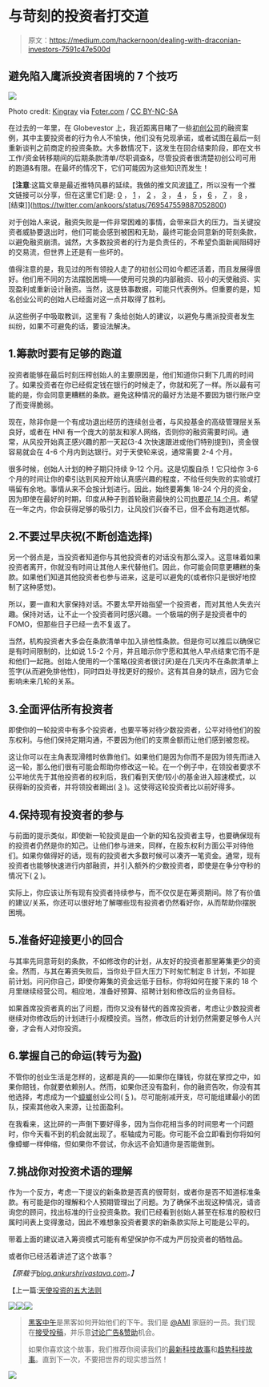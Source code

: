 # 与苛刻的投资者打交道

> 原文：<https://medium.com/hackernoon/dealing-with-draconian-investors-7591c47e500d>

## 避免陷入鹰派投资者困境的 7 个技巧

![](img/c4b21d7c65542eefca134f40bdf19446.png)

Photo credit: [Kingray](https://www.flickr.com/photos/kingray/28501197/) via [Foter.com](http://foter.com/) / [CC BY-NC-SA](http://creativecommons.org/licenses/by-nc-sa/2.0/)

在过去的一年里，在 Globevestor 上，我近距离目睹了一些[初创公司](https://hackernoon.com/tagged/startup)的融资案例，其中主要投资者的行为令人不愉快，他们没有兑现承诺，或者试图在最后一刻重新谈判之前商定的投资条款。大多数情况下，这发生在回合结束阶段，即在文书工作/资金转移期间的后期条款清单/尽职调查&，尽管投资者很清楚初创公司可用的跑道&有限。在最坏的情况下，它们可能因为这些知识而发生！

【**注意**:这篇文章是最近推特风暴的延续。我做的推文风波[错了](/@ryandawidjan/how-to-tweetstorm-3933baa4748#.2wo8vnvro)，所以没有一个推文链接可以分享，但在这里它们是: [0](https://twitter.com/ankoors/status/769546118053171200) ， [1](https://twitter.com/ankoors/status/769546336576372736) ， [2](https://twitter.com/ankoors/status/769546539488403456) ， [3](https://twitter.com/ankoors/status/769546686599458816) ， [4](https://twitter.com/ankoors/status/769546793503817728) ， [5](https://twitter.com/ankoors/status/769546989356912641) ， [6](https://twitter.com/ankoors/status/769547109704007681) ， [7](https://twitter.com/ankoors/status/769547261399498752) ， [8](https://twitter.com/ankoors/status/769547393973022720) ，[结束]](https://twitter.com/ankoors/status/769547559887052800)

对于创始人来说，融资失败是一件非常困难的事情，会带来巨大的压力。当关键投资者威胁要退出时，他们可能会感到被困和无助，最终可能会同意新的苛刻条款，以避免融资崩溃。诚然，大多数投资者的行为是负责任的，不希望负面新闻阻碍好的交易流，但世界上还是有一些坏的。

值得注意的是，我见过的所有领投人走了的初创公司如今都还活着，而且发展得很好。他们用不同的方法摆脱困境——使用可兑换的内部融资、较小的天使融资、实现盈利或重新设计融资。当然，这是轶事数据，可能只代表例外。但重要的是，知名创业公司的创始人已经面对这一点并取得了胜利。

从这些例子中吸取教训，这里有 7 条给创始人的建议，以避免与鹰派投资者发生纠纷，如果不可避免的话，要设法解决。

## 1.筹款时要有足够的跑道

投资者能够在最后时刻压榨创始人的主要原因是，他们知道你只剩下几周的时间了。如果投资者在你已经假定钱在银行的时候走了，你就和死了一样。所以最有可能的是，你会同意更糟糕的条款。避免这种情况的最好方法是不要因为银行账户空了而变得脆弱。

现在，除非你是一个有成功退出经历的连续创业者，与风投基金的高级管理层关系良好，或者在 HNI 有一个庞大的朋友和家人网络，否则你的融资需要时间。通常，从风投开始真正感兴趣的那一天起(3-4 次快速跟进或他们特别提到)，资金很容易就会在 4-6 个月内到达银行。对于天使轮来说，通常需要 2-4 个月。

很多时候，创始人计划的种子期只持续 9-12 个月。这是切腹自杀！它只给你 3-6 个月的时间让你的牵引达到风投开始认真感兴趣的程度，不给任何失败的实验或打嗝留有余地。事情从来不会按计划进行。因此，始终要筹集 18-24 个月的资金，因为即使在最好的时期，印度从种子到首轮融资最快的公司[也要花 14 个月](http://timesofindia.indiatimes.com/tech/tech-news/Indian-startups-among-Asias-fastest-fundraisers/articleshow/46926908.cms)。希望在一年之内，你会获得足够的吸引力，让风投们兴奋不已，但不会有跑道忧郁。

## 2.不要过早庆祝(不断创造选择)

另一个弱点是，当投资者知道你与其他投资者的对话没有那么深入。这意味着如果投资者离开，你就没有时间让其他人来代替他们。因此，你可能会同意更糟糕的条款。如果他们知道其他投资者也参与进来，这是可以避免的(或者你只是很好地控制了这种感觉)。

所以，要一直和大家保持对话。不要太早开始指望一个投资者，而对其他人失去兴趣。保持对话，让不止一个投资者同时感兴趣。一个极端的例子是投资者中的 FOMO，但那些日子已经一去不复返了。

当然，机构投资者大多会在条款清单中加入排他性条款。但是你可以推后以确保它是有时间限制的，比如说 1.5-2 个月，并且暗示你宁愿和其他人早点结束它而不是和他们一起拖。创始人使用的一个策略(投资者很讨厌)是在几天内不在条款清单上签字(从而避免排他性)，同时四处寻找更好的报价。这有其自身的缺点，因为它会影响未来几轮的关系。

## 3.全面评估所有投资者

即使你的一轮投资中有多个投资者，也要平等对待少数投资者，公平对待他们的股东权利。与他们保持定期沟通，不要因为他们的支票金额而让他们感到被忽视。

这让你可以在主角表现滑稽时依靠他们。如果他们是因为你而不是因为领先而进入这一轮，那么他们很有可能会帮助你修改这一轮。在一个例子中，在领投者要求不公平地优先于其他投资者的权利后，我们看到天使/较小的基金进入超速模式，以获得新的投资者，并将领投者踢出( [3](https://twitter.com/ankoors/status/769546686599458816) )。这使得这轮投资者比以前好得多。

## 4.保持现有投资者的参与

与前面的提示类似，即使新一轮投资是由一个新的知名投资者主导，也要确保现有的投资者仍然是你的知己。让他们参与进来，同样，在股东权利方面公平对待他们。如果你做得好的话，现有的投资者大多数时候可以凑齐一笔资金。通常，现有投资者也能够快速进行内部融资，并引入额外的少数投资者，即使是在争分夺秒的情况下( [2](https://twitter.com/ankoors/status/769546539488403456) )。

实际上，你应该让所有现有投资者持续参与，而不仅仅是在筹资期间。除了有价值的建议/关系，你还可以很好地了解哪些现有投资者仍然看好你，从而帮助你摆脱困境。

## 5.准备好迎接更小的回合

与其率先同意苛刻的条款，不如修改你的计划，从友好的投资者那里筹集更少的资金。然而，与其在筹资失败后，当你处于巨大压力下时匆忙制定 B 计划，不如提前计划。问问你自己，即使你筹集的资金远低于目标，你将如何在接下来的 18 个月里继续经营公司。相应地，准备好预算、招聘计划和修改后的业务目标。

如果首席投资者真的出了问题，而你又没有替代的首席投资者，考虑让少数投资者继续对你修改后的计划进行小规模投资。当然，修改后的计划仍然需要足够令人兴奋，才会有人对你投资。

## 6.掌握自己的命运(转亏为盈)

不管你的创业生活是怎样的，这都是真的——如果你在赚钱，你就在掌控之中，如果你赔钱，你就要依赖别人。然而，如果你还没有盈利，你的融资告吹，你没有其他选择，考虑成为一个[蟑螂](/boost-vc/be-the-cockroach-a577b5e0d8d2#.dse9hnv95)创业公司( [5](https://twitter.com/ankoors/status/769546989356912641) )。尽可能削减开支，尽可能组建最小的团队，探索其他收入来源，让拉面盈利。

在我看来，这比砰的一声倒下要好得多，因为当你花相当多的时间思考一个问题时，你今天看不到的机会就出现了。枢轴成为可能。你可能不会立即看到你将如何像蟑螂一样伸缩，但如果你不尝试，你永远不会知道你是否能做到。

## 7.挑战你对投资术语的理解

作为一个反方，考虑一下提议的新条款是否真的很苛刻，或者你是否不知道标准条款。有可能是你的理解和个人预期管理出了问题。为了确保不出现这种情况，请咨询您的顾问，找出标准的行业投资条款。我们已经看到创始人甚至在标准的股权归属时间表上变得激动，因此不难想象投资者要求的新条款实际上可能是公平的。

带着上面的建议进入筹资模式可能有希望保护你不成为严厉投资者的牺牲品。

或者你已经活着讲述了这个故事？

*【原载于*[*blog.ankurshrivastava.com*](http://blog.ankurshrivastava.com/dealing-with-draconian-investors)*。】*

【上一篇:[天使投资的五大法则](/@ankoors/5-thumb-rules-of-angel-investing-5b98400c61fe#.j7pfuuizc)

[![](img/50ef4044ecd4e250b5d50f368b775d38.png)](http://bit.ly/HackernoonFB)[![](img/979d9a46439d5aebbdcdca574e21dc81.png)](https://goo.gl/k7XYbx)[![](img/2930ba6bd2c12218fdbbf7e02c8746ff.png)](https://goo.gl/4ofytp)

> [黑客中午](http://bit.ly/Hackernoon)是黑客如何开始他们的下午。我们是 [@AMI](http://bit.ly/atAMIatAMI) 家庭的一员。我们现在[接受投稿](http://bit.ly/hackernoonsubmission)，并乐意[讨论广告&赞助](mailto:partners@amipublications.com)机会。
> 
> 如果你喜欢这个故事，我们推荐你阅读我们的[最新科技故事](http://bit.ly/hackernoonlatestt)和[趋势科技故事](https://hackernoon.com/trending)。直到下一次，不要把世界的现实想当然！

[![](img/be0ca55ba73a573dce11effb2ee80d56.png)](https://goo.gl/Ahtev1)